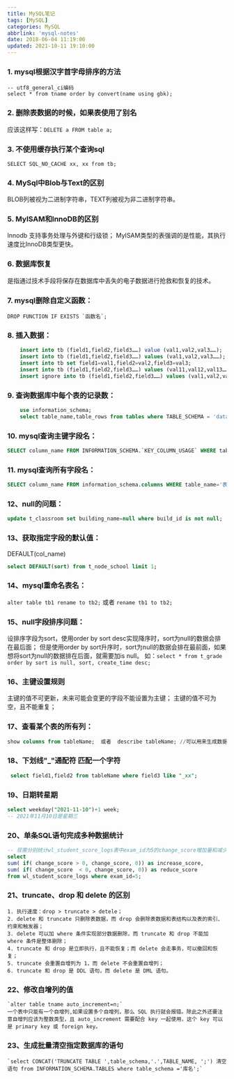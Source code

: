 ```yaml
---
title: MySQL笔记
tags: [MySQL]
categories: MySQL
abbrlink: 'mysql-notes'
date: 2018-06-04 11:19:00
updated: 2021-10-11 19:10:00
---
```


### 1. mysql根据汉字首字母排序的方法
```
-- utf8_general_ci编码
select * from tname order by convert(name using gbk);
```
   
### 2. 删除表数据的时候，如果表使用了别名
应该这样写：`DELETE a FROM table a;`

### 3. 不使用缓存执行某个查询sql
`SELECT SQL_NO_CACHE xx, xx from tb;`

### 4. MySql中Blob与Text的区别
BLOB列被视为二进制字符串，TEXT列被视为非二进制字符串。

### 5. MyISAM和InnoDB的区别
Innodb 支持事务处理与外键和行级锁；
MyISAM类型的表强调的是性能，其执行速度比InnoDB类型更快。

### 6. 数据库恢复
是指通过技术手段将保存在数据库中丢失的电子数据进行抢救和恢复的技术。

### 7. mysql删除自定义函数：
```DROP FUNCTION IF EXISTS `函数名`;```

### 8. 插入数据：
``` sql
    insert into tb (field1,field2,field3……) value (val1,val2,val3……);
    insert into tb (field1,field2,field3……) values (val1,val2,val3……);
    insert into tb set field1=val1,field2=val2,field3=val3;
    insert into tb (field1,field2,field3……) values (val11,val12,val13……),(val21,val22,val23……),(val31,val32,val33……);
    insert ignore into tb (field1,field2,field3……) values (val1,val2,val3……);		//使用ignore关键字忽略错误
```

### 9. 查询数据库中每个表的记录数：
``` sql
    use information_schema;
    select table_name,table_rows from tables where TABLE_SCHEMA = 'dataBase' order by table_rows desc;  
```

### 10. mysql查询主键字段名：
``` sql
SELECT column_name FROM INFORMATION_SCHEMA.`KEY_COLUMN_USAGE` WHERE table_name='表名' AND constraint_name='PRIMARY';
```

### 11. mysql查询所有字段名：
``` sql
SELECT column_name FROM information_schema.columns WHERE table_name='表名';
```

### 12、null的问题：
``` sql 
update t_classroom set building_name=null where build_id is not null;
```

### 13、获取指定字段的默认值：  
DEFAULT(col_name)
```sql
select DEFAULT(sort) from t_node_school limit 1;
```

### 14、mysql重命名表名：
```alter table tb1 rename to tb2;```
或者
```rename tb1 to tb2;```

### 15、null字段排序问题：

设排序字段为sort，使用order by sort desc实现降序时，sort为null的数据会排在最后面；
但是使用order by sort升序时，sort为null的数据会排在最前面，如果想将sort为null的数据排在后面，就需要加is null。
如：`select * from t_grade order by sort is null, sort, create_time desc;`
    
### 16、主键设置规则
 主键的值不可更新，未来可能会变更的字段不能设置为主键；
 主键的值不可为空，且不能重复；
 
### 17、查看某个表的所有列：
```sql
show columns from tableName;  或者  describe tableName; //可以用来生成数据字典
```
 
### 18、下划线"_"通配符 匹配一个字符
```sql
 select field1,field2 from tableName where field3 like "_xx";
```
 
### 19、日期转星期
 ```sql
 select weekday("2021-11-10")+1 week;      
 -- 2021年11月10日是星期三
```
 
### 20、单条SQL语句完成多种数据统计
 ```sql
-- 现需分别统计wl_student_score_logs表中exam_id为5的change_score增加量和减少量
select
sum( if( change_score > 0, change_score, 0)) as increase_score,
sum( if( change_score  < 0, change_score, 0)) as reduce_score
from wl_student_score_logs where exam_id=5;
```

### 21、truncate、drop 和 delete 的区别
    1. 执行速度：drop > truncate > detele；
    2. delete 和 truncate 只删除表数据，而 drop 会删除表数据和表结构以及表的索引、约束和触发器；
    3. delete 可以加 where 条件实现部分数据删除，而 truncate 和 drop 不能加 where 条件是整体删除；
    4. truncate 和 drop 是立即执行，且不能恢复；而 delete 会走事务，可以撤回和恢复；
    5. truncate 会重置自增列为 1，而 delete 不会重置自增列；
    6. truncate 和 drop 是 DDL 语句，而 delete 是 DML 语句。

### 22、修改自增列的值
    `alter table tname auto_increment=n;`
    一个表中只能有一个自增列,如果设置多个自增列，那么 SQL 执行就会报错。除此之外还要注意自增列应该为整数类型，且 auto_increment 需要配合 key 一起使用，这个 key 可以是 primary key 或 foreign key。
    
### 23、生成批量清空指定数据库的语句
    `select CONCAT('TRUNCATE TABLE ',table_schema,'.',TABLE_NAME, ';') 清空语句 from INFORMATION_SCHEMA.TABLES where table_schema ='库名';`    
